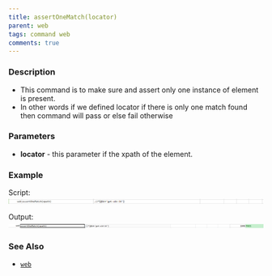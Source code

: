 ```yaml
---
title: assertOneMatch(locator)
parent: web
tags: command web
comments: true
---
```


### Description

- This command is to make sure and assert only one instance of element is present.
- In other words if we defined locator if there is only one match found then command will pass or else fail otherwise

### Parameters

- **locator** - this parameter if the xpath of the element.

### Example

Script:<br/>
![](image/assertOneMatch_01.png)

Output:<br/>
![](image/assertOneMatch_02.png)

### See Also

- [`web`](index.html)